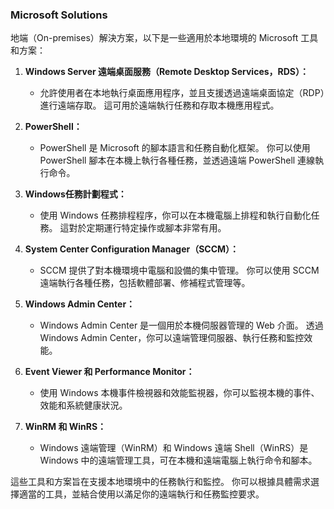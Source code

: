 

### Microsoft Solutions

地端（On-premises）解決方案，以下是一些適用於本地環境的 Microsoft 工具和方案：

1. **Windows Server 遠端桌面服務（Remote Desktop Services，RDS）：**
    - 允許使用者在本地執行桌面應用程序，並且支援透過遠端桌面協定（RDP）進行遠端存取。 這可用於遠端執行任務和存取本機應用程式。

2. **PowerShell：**
    - PowerShell 是 Microsoft 的腳本語言和任務自動化框架。 你可以使用 PowerShell 腳本在本機上執行各種任務，並透過遠端 PowerShell 連線執行命令。

3. **Windows任務計劃程式：**
    - 使用 Windows 任務排程程序，你可以在本機電腦上排程和執行自動化任務。 這對於定期運行特定操作或腳本非常有用。

4. **System Center Configuration Manager（SCCM）：**
    - SCCM 提供了對本機環境中電腦和設備的集中管理。 你可以使用 SCCM 遠端執行各種任務，包括軟體部署、修補程式管理等。

5. **Windows Admin Center：**
    - Windows Admin Center 是一個用於本機伺服器管理的 Web 介面。 透過 Windows Admin Center，你可以遠端管理伺服器、執行任務和監控效能。

6. **Event Viewer 和 Performance Monitor：**
    - 使用 Windows 本機事件檢視器和效能監視器，你可以監視本機的事件、效能和系統健康狀況。

7. **WinRM 和 WinRS：**
    - Windows 遠端管理（WinRM）和 Windows 遠端 Shell（WinRS）是 Windows 中的遠端管理工具，可在本機和遠端電腦上執行命令和腳本。

這些工具和方案旨在支援本地環境中的任務執行和監控。 你可以根據具體需求選擇適當的工具，並結合使用以滿足你的遠端執行和任務監控要求。
